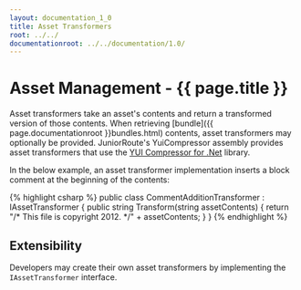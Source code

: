 ```yaml
---
layout: documentation_1_0
title: Asset Transformers
root: ../../
documentationroot: ../../documentation/1.0/
---
```

Asset Management - {{ page.title }}
=
Asset transformers take an asset's contents and return a transformed version of those contents. When retrieving [bundle]({{ page.documentationroot }}bundles.html) contents, asset transformers may optionally be provided. JuniorRoute's YuiCompressor assembly provides asset transformers that use the [YUI Compressor for .Net](http://yuicompressor.codeplex.com/) library.

In the below example, an asset transformer implementation inserts a block comment at the beginning of the contents:

{% highlight csharp %}
public class CommentAdditionTransformer : IAssetTransformer
{
  public string Transform(string assetContents)
  {
    return "/* This file is copyright 2012. */" + assetContents;
  }
}
{% endhighlight %}

Extensibility
-
Developers may create their own asset transformers by implementing the ```IAssetTransformer``` interface.